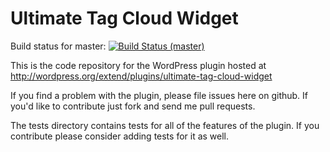 # Ultimate Tag Cloud Widget #

Build status for master: [![Build Status (master)](https://travis-ci.org/rickard2/utcw.png?branch=master)](https://travis-ci.org/rickard2/utcw)

This is the code repository for the WordPress plugin hosted at http://wordpress.org/extend/plugins/ultimate-tag-cloud-widget

If you find a problem with the plugin, please file issues here on github. If you'd like to contribute just fork and send me pull requests.

The tests directory contains tests for all of the features of the plugin. If you contribute please consider adding tests for it as well.

